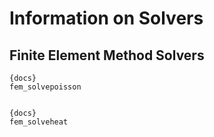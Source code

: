 # Information on Solvers

## Finite Element Method Solvers

    {docs}
    fem_solvepoisson
    

    {docs}
    fem_solveheat